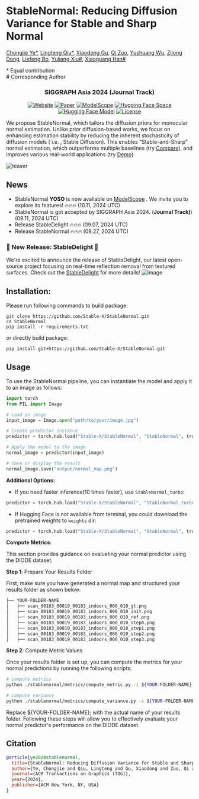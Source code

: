 # **StableNormal: Reducing Diffusion Variance for Stable and Sharp Normal**<br>

[Chongjie Ye*](https://github.com/hugoycj), [Lingteng Qiu*](https://lingtengqiu.github.io/), [Xiaodong Gu](https://github.com/gxd1994), [Qi Zuo](https://github.com/hitsz-zuoqi), [Yushuang Wu](https://scholar.google.com/citations?hl=zh-TW&user=x5gpN0sAAAAJ), [Zilong Dong](https://scholar.google.com/citations?user=GHOQKCwAAAAJ), [Liefeng Bo](https://research.cs.washington.edu/istc/lfb/), [Yuliang Xiu#](https://xiuyuliang.cn/), [Xiaoguang Han#](https://gaplab.cuhk.edu.cn/)<br>

\* Equal contribution <br>
\# Corresponding Author


<h3 align="center">SIGGRAPH Asia 2024 (Journal Track)</h3>

<div align="center">


[![Website](https://raw.githubusercontent.com/prs-eth/Marigold/main/doc/badges/badge-website.svg)](https://stable-x.github.io/StableNormal) 
[![Paper](https://img.shields.io/badge/arXiv-PDF-b31b1b)](https://arxiv.org/abs/2406.16864) 
[![ModelScope](https://img.shields.io/badge/%20ModelScope%20-Space-blue)](https://modelscope.cn/studios/Damo_XR_Lab/StableNormal) 
[![Hugging Face Space](https://img.shields.io/badge/🤗%20Hugging%20Face%20-Space-yellow)](https://huggingface.co/spaces/Stable-X/StableNormal) 
[![Hugging Face Model](https://img.shields.io/badge/🤗%20Hugging%20Face%20-Model-green)](https://huggingface.co/Stable-X/stable-normal-v0-1) 
[![License](https://img.shields.io/badge/License-Apache--2.0-929292)](https://www.apache.org/licenses/LICENSE-2.0) 

</div>


We propose StableNormal, which tailors the diffusion priors for monocular normal estimation. Unlike prior diffusion-based works, we focus on enhancing estimation stability by reducing the inherent stochasticity of diffusion models ( i.e. , Stable Diffusion). This enables “Stable-and-Sharp” normal estimation, which outperforms multiple baselines (try [Compare](https://huggingface.co/spaces/Stable-X/normal-estimation-arena)), and improves various real-world applications (try [Demo](https://huggingface.co/spaces/Stable-X/StableNormal)). 

![teaser](doc/StableNormal-Teaser.jpg)

## News
- StableNormal **YOSO** is now avaliable on [ModelScope]( https://modelscope.cn/studios/Damo_XR_Lab/StableNormal ) . We invite you to explore its features!  :fire::fire::fire: (10.11, 2024 UTC)
- StableNormal is got accepted by SIGGRAPH Asia 2024. (**Journal Track)**) (09.11, 2024 UTC)
- Release StableDelight :fire::fire::fire: (09.07, 2024 UTC)
- Release StableNormal :fire::fire::fire: (08.27, 2024 UTC)

### 🎉 New Release: StableDelight 🎉

We're excited to announce the release of StableDelight, our latest open-source project focusing on real-time reflection removal from textured surfaces. Check out the [StableDelight](https://github.com/Stable-X/StableDelight) for more details!
![image](https://github.com/user-attachments/assets/fb138d2a-3fb4-4b86-ba51-3a60b91c8caf)

## Installation:

Please run following commands to build package:
```
git clone https://github.com/Stable-X/StableNormal.git
cd StableNormal
pip install -r requirements.txt
```
or directly build package:
```
pip install git+https://github.com/Stable-X/StableNormal.git
```

## Usage
To use the StableNormal pipeline, you can instantiate the model and apply it to an image as follows:

```python
import torch
from PIL import Image

# Load an image
input_image = Image.open("path/to/your/image.jpg")

# Create predictor instance
predictor = torch.hub.load("Stable-X/StableNormal", "StableNormal", trust_repo=True)

# Apply the model to the image
normal_image = predictor(input_image)

# Save or display the result
normal_image.save("output/normal_map.png")
```

**Additional Options:**

- If you need faster inference(10 times faster), use `StableNormal_turbo`:

```python
predictor = torch.hub.load("Stable-X/StableNormal", "StableNormal_turbo", trust_repo=True)
```

- If Hugging Face is not available from terminal, you could download the pretrained weights to `weights` dir:

```python
predictor = torch.hub.load("Stable-X/StableNormal", "StableNormal", trust_repo=True, local_cache_dir='./weights')
```



**Compute Metrics:**

This section provides guidance on evaluating your normal predictor using the DIODE dataset.

**Step 1**: Prepare Your Results Folder

First, make sure you have generated a normal map and structured your results folder as shown below:


```bash
├── YOUR-FOLDER-NAME 
│   ├── scan_00183_00019_00183_indoors_000_010_gt.png
│   ├── scan_00183_00019_00183_indoors_000_010_init.png
│   ├── scan_00183_00019_00183_indoors_000_010_ref.png
│   ├── scan_00183_00019_00183_indoors_000_010_step0.png
│   ├── scan_00183_00019_00183_indoors_000_010_step1.png
│   ├── scan_00183_00019_00183_indoors_000_010_step2.png
│   ├── scan_00183_00019_00183_indoors_000_010_step3.png
```


**Step 2**: Compute Metric Values

Once your results folder is set up, you can compute the metrics for your normal predictions by running the following scripts:

```bash
# compute metrics
python ./stablenormal/metrics/compute_metric.py -i ${YOUR-FOLDER-NAME}

# compute variance
python ./stablenormal/metrics/compute_variance.py -i ${YOUR-FOLDER-NAME}
```

Replace ${YOUR-FOLDER-NAME}; with the actual name of your results folder. Following these steps will allow you to effectively evaluate your normal predictor's performance on the DIODE dataset.

## Citation

```bibtex
@article{ye2024stablenormal,
  title={StableNormal: Reducing Diffusion Variance for Stable and Sharp Normal},
  author={Ye, Chongjie and Qiu, Lingteng and Gu, Xiaodong and Zuo, Qi and Wu, Yushuang and Dong, Zilong and Bo, Liefeng and Xiu, Yuliang and Han, Xiaoguang},
  journal={ACM Transactions on Graphics (TOG)},
  year={2024},
  publisher={ACM New York, NY, USA}
}
```
